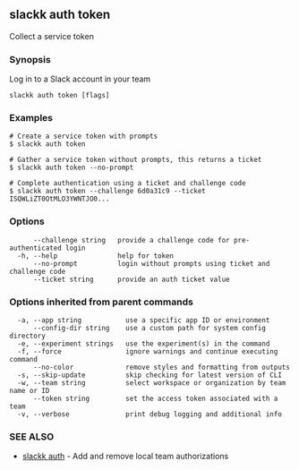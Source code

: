 ## slackk auth token

Collect a service token

### Synopsis

Log in to a Slack account in your team

```
slackk auth token [flags]
```

### Examples

```
# Create a service token with prompts
$ slackk auth token

# Gather a service token without prompts, this returns a ticket
$ slackk auth token --no-prompt

# Complete authentication using a ticket and challenge code
$ slackk auth token --challenge 6d0a31c9 --ticket ISQWLiZT0OtMLO3YWNTJO0...
```

### Options

```
      --challenge string   provide a challenge code for pre-authenticated login
  -h, --help               help for token
      --no-prompt          login without prompts using ticket and challenge code
      --ticket string      provide an auth ticket value
```

### Options inherited from parent commands

```
  -a, --app string           use a specific app ID or environment
      --config-dir string    use a custom path for system config directory
  -e, --experiment strings   use the experiment(s) in the command
  -f, --force                ignore warnings and continue executing command
      --no-color             remove styles and formatting from outputs
  -s, --skip-update          skip checking for latest version of CLI
  -w, --team string          select workspace or organization by team name or ID
      --token string         set the access token associated with a team
  -v, --verbose              print debug logging and additional info
```

### SEE ALSO

* [slackk auth](slackk_auth.md)	 - Add and remove local team authorizations

